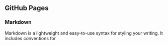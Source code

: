 ## GitHub Pages

### Markdown

Markdown is a lightweight and easy-to-use syntax for styling your writing. It includes conventions for
